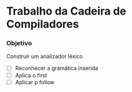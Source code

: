 
# Trabalho da Cadeira de Compiladores

### Objetivo 
Construir um analizador léxico 

- [ ] Reconhecer a gramática inserida
- [ ] Aplica o first
- [ ] Aplicar p follow